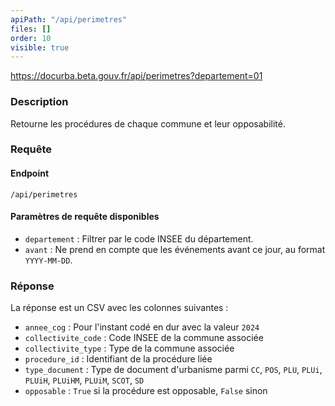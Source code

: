 ```yaml
---
apiPath: "/api/perimetres"
files: []
order: 10
visible: true
---
```


https://docurba.beta.gouv.fr/api/perimetres?departement=01

### Description

Retourne les procédures de chaque commune et leur opposabilité.

### Requête

#### Endpoint

`/api/perimetres`

#### Paramètres de requête disponibles

- `departement` : Filtrer par le code INSEE du département.
- `avant` : Ne prend en compte que les événements avant ce jour, au format `YYYY-MM-DD`.

### Réponse

La réponse est un CSV avec les colonnes suivantes :

- `annee_cog` : Pour l'instant codé en dur avec la valeur `2024`
- `collectivite_code` : Code INSEE de la commune associée
- `collectivite_type` : Type de la commune associée
- `procedure_id` : Identifiant de la procédure liée
- `type_document` : Type de document d'urbanisme parmi `CC`, `POS`, `PLU`, `PLUi`, `PLUiH`, `PLUiHM`, `PLUiM`, `SCOT`, `SD`
- `opposable` : `True` si la procédure est opposable, `False` sinon
